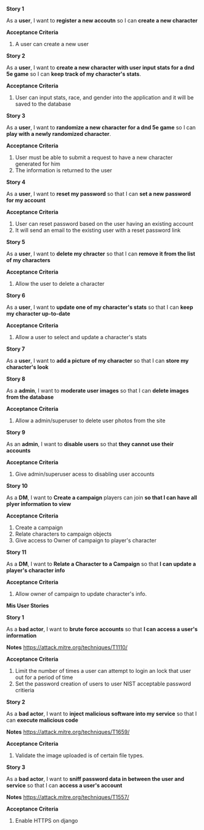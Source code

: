 **Story 1**

As a **user**, I want to **register a new accoutn** so I can **create a new character**

**Acceptance Criteria**
1. A user can create a new user


**Story 2**

As a **user**, I want to **create a new character with user input stats for a dnd 5e game** so I can **keep track of my character's stats**.

**Acceptance Criteria**
1. User can input stats, race, and gender into the application and it will be saved to the database

**Story 3**

As a **user**, I want to **randomize a new character for a dnd 5e game** so I can **play with a newly randomized character**.

**Acceptance Criteria**
1. User must be able to submit a request to have a new character generated for him
2. The information is returned to the user

**Story 4**

As a **user**, I want to **reset my password** so that I can **set a new password for my account**

**Acceptance Criteria**
1. User can reset password based on the user having an existing account
2. It will send an email to the existing user with a reset password link

**Story 5**

As a **user**, I want to **delete my chracter** so that I can **remove it from the list of my characters**

**Acceptance Criteria**
1. Allow the user to delete a character 


**Story 6**

As a **user**, I want to **update one of my character's stats** so that I can **keep my character up-to-date**

**Acceptance Criteria**
1. Allow a user to select and update a character's stats

**Story 7**

As a **user**, I want to **add a picture of my character** so that I can **store my character's look**


**Story 8**

As a **admin**, I want to **moderate user images** so that I can **delete images from the database**

**Acceptance Criteria**
1. Allow a admin/superuser to delete user photos from the site

**Story 9**


As an **admin**, I want to **disable users** so that **they cannot use their accounts**

**Acceptance Criteria**
1. Give admin/superuser acess to disabling user accounts


**Story 10**

As a **DM**, I want to **Create a campaign** players can join **so that I can have all plyer information to view**

**Acceptance Criteria**
1. Create a campaign
2. Relate characters to campaign objects
3. Give access to Owner of campaign to player's character


**Story 11**


As a **DM**, I want to **Relate a Character to a Campaign** so that **I can update a player's character info**

**Acceptance Criteria**
1. Allow owner of campaign to update character's info. 





**Mis User Stories**

**Story 1**

As a **bad actor**, I want to **brute force accounts** so that **I can access a user's information**

**Notes**
https://attack.mitre.org/techniques/T1110/

**Acceptance Criteria**
1. Limit the number of times a user can attempt to login an lock that user out for a period of time
2. Set the password creation of users to user NIST acceptable password critieria

**Story 2**

As a **bad actor**, I want to **inject malicious software into my service** so that I can **execute malicious code**

**Notes**
https://attack.mitre.org/techniques/T1659/

**Acceptance Criteria**
1. Validate the image uploaded is of certain file types.

**Story 3**

As a **bad actor**, I want to **sniff password data in between the user and service** so that I can **access a user's account**

**Notes**
https://attack.mitre.org/techniques/T1557/

**Acceptance Criteria**
1. Enable HTTPS on django